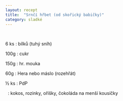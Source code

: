```yaml
---
layout: recept
title:  "Srnčí hřbet (od skořický babičky)"
category: sladké
---
```


<br>

<div class="ingredience" markdown="1">

6 ks
: bílků (tuhý sníh)

100g
: cukr

150g
: hr. mouka

60g
: Hera nebo máslo (rozehřát)

½ ks
: PdP

&nbsp;
: kokos, rozinky, oříšky, čokoláda na menší kousíčky

</div>


